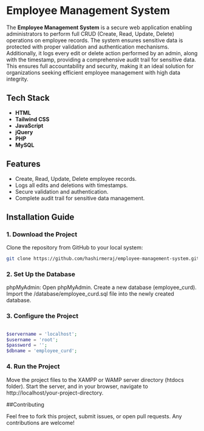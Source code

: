 # Employee Management System

The **Employee Management System** is a secure web application enabling administrators to perform full CRUD (Create, Read, Update, Delete) operations on employee records. The system ensures sensitive data is protected with proper validation and authentication mechanisms. Additionally, it logs every edit or delete action performed by an admin, along with the timestamp, providing a comprehensive audit trail for sensitive data. This ensures full accountability and security, making it an ideal solution for organizations seeking efficient employee management with high data integrity.

## Tech Stack

- **HTML**
- **Tailwind CSS**
- **JavaScript**
- **jQuery**
- **PHP**
- **MySQL**

## Features

- Create, Read, Update, Delete employee records.
- Logs all edits and deletions with timestamps.
- Secure validation and authentication.
- Complete audit trail for sensitive data management.

## Installation Guide

### 1. Download the Project

Clone the repository from GitHub to your local system:

```bash
git clone https://github.com/hashirmeraj/employee-management-system.git
```

### 2. Set Up the Database

phpMyAdmin:
Open phpMyAdmin.
Create a new database (employee_curd).
Import the /database/employee_curd.sql file into the newly created database.


### 3. Configure the Project

```php

$servername = 'localhost';
$username = 'root';
$password = '';
$dbname = 'employee_curd';

```

### 4. Run the Project

Move the project files to the XAMPP or WAMP server directory (htdocs folder).
Start the server, and in your browser, navigate to http://localhost/your-project-directory.

##Contributing

Feel free to fork this project, submit issues, or open pull requests. Any contributions are welcome!
